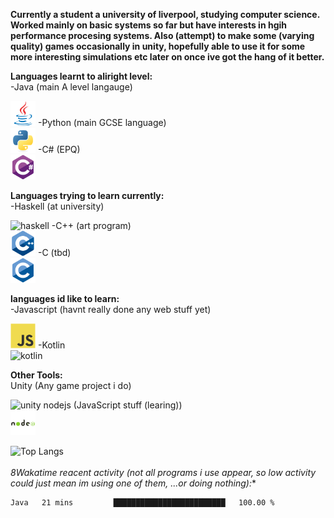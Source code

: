 **Currently a student a university of liverpool, studying computer science. Worked mainly on basic systems so far but have interests in hgih performance procesing systems. Also (attempt) to make some (varying quality) games occasionally in unity, hopefully able to use it for some more interesting simulations etc later on once ive got the hang of it better.** <br>


<!--! 
![Wakatime lifetime stats](https://github-readme-stats.vercel.app/api/wakatime?username=KERRCAM)
--> 
**Languages learnt to aliright level:** <br>
-Java (main A level langauge) <br> 

<img src="https://raw.githubusercontent.com/devicons/devicon/master/icons/java/java-original.svg" alt="java" width="40" height="40"/> 
-Python (main GCSE language) <br>

<img src="https://raw.githubusercontent.com/devicons/devicon/master/icons/python/python-original.svg" alt="python" width="40" height="40"/>
-C# (EPQ) <br>

<img src="https://raw.githubusercontent.com/devicons/devicon/master/icons/csharp/csharp-original.svg" alt="csharp" width="40" height="40"/> 


**Languages trying to learn currently:** <br>
-Haskell (at university) <br> 

<img src="https://upload.wikimedia.org/wikipedia/commons/1/1c/Haskell-Logo.svg" alt="haskell" width="40" height="40"/>
-C++ (art program) <br>

<img src="https://raw.githubusercontent.com/devicons/devicon/master/icons/cplusplus/cplusplus-original.svg" alt="cplusplus" width="40" height="40"/>
-C (tbd) <br>  

<img src="https://raw.githubusercontent.com/devicons/devicon/master/icons/c/c-original.svg" alt="c" width="40" height="40"/> 
 

**languages id like to learn:** <br>
-Javascript (havnt really done any web stuff yet) <br>  

<img src="https://raw.githubusercontent.com/devicons/devicon/master/icons/javascript/javascript-original.svg" alt="javascript" width="40" height="40"/>
-Kotlin <br>

<img src="https://www.vectorlogo.zone/logos/kotlinlang/kotlinlang-icon.svg" alt="kotlin" width="40" height="40"/> 


**Other Tools:** <br>
Unity (Any game project i do) <br>

<img src="https://www.vectorlogo.zone/logos/unity3d/unity3d-icon.svg" alt="unity" width="40" height="40"/>
nodejs (JavaScript stuff (learing)) <br>

<img src="https://raw.githubusercontent.com/devicons/devicon/master/icons/nodejs/nodejs-original-wordmark.svg" alt="nodejs" width="40" height="40"/>


<p align="left"> <a href="https://www.cprogramming.com/" target="_blank" rel="noreferrer">  </a> <a href="https://www.w3schools.com/cpp/" target="_blank" rel="noreferrer">  </a> <a href="https://www.w3schools.com/cs/" target="_blank" rel="noreferrer">  </a> <a href="https://www.haskell.org/" target="_blank" rel="noreferrer">  </a> <a href="https://www.java.com" target="_blank" rel="noreferrer">  </a> <a href="https://developer.mozilla.org/en-US/docs/Web/JavaScript" target="_blank" rel="noreferrer">  </a> <a href="https://kotlinlang.org" target="_blank" rel="noreferrer">  </a> <a href="https://nodejs.org" target="_blank" rel="noreferrer">  </a> <a href="https://www.python.org" target="_blank" rel="noreferrer">  </a> <a href="https://unity.com/" target="_blank" rel="noreferrer">  </a> </p> 


![Top Langs](https://github-readme-stats.vercel.app/api/top-langs/?username=KERRCAM&hide=CMake,Makefile,C)  
<br>
*8Wakatime reacent activity (not all programs i use appear, so low activity could just mean im using one of them, ...or doing nothing):**
<!--START_SECTION:waka-->
  
```txt
Java   21 mins         █████████████████████████   100.00 %
```

<!--END_SECTION:waka-->
